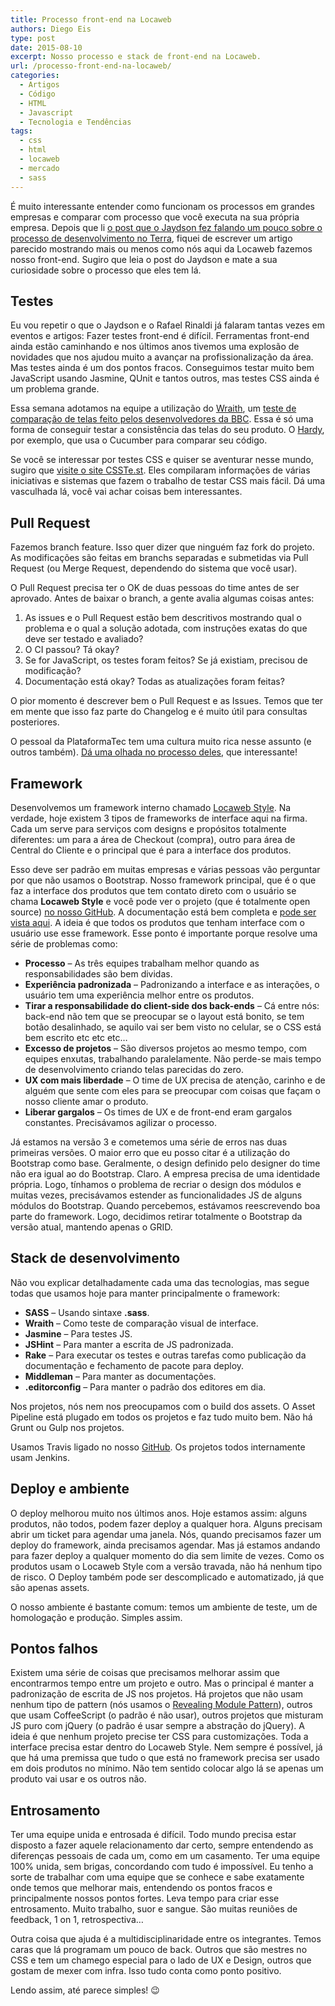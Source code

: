 ```yaml
---
title: Processo front-end na Locaweb
authors: Diego Eis
type: post
date: 2015-08-10
excerpt: Nosso processo e stack de front-end na Locaweb.
url: /processo-front-end-na-locaweb/
categories:
  - Artigos
  - Código
  - HTML
  - Javascript
  - Tecnologia e Tendências
tags:
  - css
  - html
  - locaweb
  - mercado
  - sass
---
```

É muito interessante entender como funcionam os processos em grandes empresas e comparar com processo que você executa na sua própria empresa. Depois que li [o post que o Jaydson fez falando um pouco sobre o processo de desenvolvimento no Terra][1], fiquei de escrever um artigo parecido mostrando mais ou menos como nós aqui da Locaweb fazemos nosso front-end. Sugiro que leia o post do Jaydson e mate a sua curiosidade sobre o processo que eles tem lá.

## Testes

Eu vou repetir o que o Jaydson e o Rafael Rinaldi já falaram tantas vezes em eventos e artigos: Fazer testes front-end é difícil. Ferramentas front-end ainda estão caminhando e nos últimos anos tivemos uma explosão de novidades que nos ajudou muito a avançar na profissionalização da área. Mas testes ainda é um dos pontos fracos. Conseguimos testar muito bem JavaScript usando Jasmine, QUnit e tantos outros, mas testes CSS ainda é um problema grande.

Essa semana adotamos na equipe a utilização do [Wraith][2], um [teste de comparação de telas feito pelos desenvolvedores da BBC][3]. Essa é só uma forma de conseguir testar a consistência das telas do seu produto. O [Hardy][4], por exemplo, que usa o Cucumber para comparar seu código.

Se você se interessar por testes CSS e quiser se aventurar nesse mundo, sugiro que [visite o site CSSTe.st][5]. Eles compilaram informações de várias iniciativas e sistemas que fazem o trabalho de testar CSS mais fácil. Dá uma vasculhada lá, você vai achar coisas bem interessantes.

## Pull Request

Fazemos branch feature. Isso quer dizer que ninguém faz fork do projeto. As modificações são feitas em branchs separadas e submetidas via Pull Request (ou Merge Request, dependendo do sistema que você usar).

O Pull Request precisa ter o OK de duas pessoas do time antes de ser aprovado. Antes de baixar o branch, a gente avalia algumas coisas antes: 

  1. As issues e o Pull Request estão bem descritivos mostrando qual o problema e o qual a solução adotada, com instruções exatas do que deve ser testado e avaliado?
  2. O CI passou? Tá okay?
  3. Se for JavaScript, os testes foram feitos? Se já existiam, precisou de modificação?
  4. Documentação está okay? Todas as atualizações foram feitas?

O pior momento é descrever bem o Pull Request e as Issues. Temos que ter em mente que isso faz parte do Changelog e é muito útil para consultas posteriores.

O pessoal da PlataformaTec tem uma cultura muito rica nesse assunto (e outros também). [Dá uma olhada no processo deles][6], que interessante!

## Framework

Desenvolvemos um framework interno chamado [Locaweb Style][7]. Na verdade, hoje existem 3 tipos de frameworks de interface aqui na firma. Cada um serve para serviços com designs e propósitos totalmente diferentes: um para a área de Checkout (compra), outro para área de Central do Cliente e o principal que é para a interface dos produtos. 

Esso deve ser padrão em muitas empresas e várias pessoas vão perguntar por que não usamos o Bootstrap. Nosso framework principal, que é o que faz a interface dos produtos que tem contato direto com o usuário se chama **Locaweb Style** e você pode ver o projeto (que é totalmente open source) [no nosso GitHub][8]. A documentação está bem completa e [pode ser vista aqui][7]. A ideia é que todos os produtos que tenham interface com o usuário use esse framework. Esse ponto é importante porque resolve uma série de problemas como:

  * **Processo** &#8211; As três equipes trabalham melhor quando as responsabilidades são bem dividas.
  * **Experiência padronizada** &#8211; Padronizando a interface e as interações, o usuário tem uma experiência melhor entre os produtos.
  * **Tirar a responsabilidade do client-side dos back-ends** &#8211; Cá entre nós: back-end não tem que se preocupar se o layout está bonito, se tem botão desalinhado, se aquilo vai ser bem visto no celular, se o CSS está bem escrito etc etc etc…
  * **Excesso de projetos** &#8211; São diversos projetos ao mesmo tempo, com equipes enxutas, trabalhando paralelamente. Não perde-se mais tempo de desenvolvimento criando telas parecidas do zero.
  * **UX com mais liberdade** &#8211; O time de UX precisa de atenção, carinho e de alguém que sente com eles para se preocupar com coisas que façam o nosso cliente amar o produto.
  * **Liberar gargalos** &#8211; Os times de UX e de front-end eram gargalos constantes. Precisávamos agilizar o processo.

Já estamos na versão 3 e cometemos uma série de erros nas duas primeiras versões. O maior erro que eu posso citar é a utilização do Bootstrap como base. Geralmente, o design definido pelo designer do time não era igual ao do Bootstrap. Claro. A empresa precisa de uma identidade própria. Logo, tínhamos o problema de recriar o design dos módulos e muitas vezes, precisávamos estender as funcionalidades JS de alguns módulos do Bootstrap. Quando percebemos, estávamos reescrevendo boa parte do framework. Logo, decidimos retirar totalmente o Bootstrap da versão atual, mantendo apenas o GRID.

## Stack de desenvolvimento

Não vou explicar detalhadamente cada uma das tecnologias, mas segue todas que usamos hoje para manter principalmente o framework:

  * **SASS** &#8211; Usando sintaxe **.sass**.
  * **Wraith** &#8211; Como teste de comparação visual de interface.
  * **Jasmine** &#8211; Para testes JS.
  * **JSHint** &#8211; Para manter a escrita de JS padronizada.
  * **Rake** &#8211; Para executar os testes e outras tarefas como publicação da documentação e fechamento de pacote para deploy.
  * **Middleman** &#8211; Para manter as documentações.
  * **.editorconfig** &#8211; Para manter o padrão dos editores em dia.

Nos projetos, nós nem nos preocupamos com o build dos assets. O Asset Pipeline está plugado em todos os projetos e faz tudo muito bem. Não há Grunt ou Gulp nos projetos.

Usamos Travis ligado no nosso [GitHub][9]. Os projetos todos internamente usam Jenkins.

## Deploy e ambiente

O deploy melhorou muito nos últimos anos. Hoje estamos assim: alguns produtos, não todos, podem fazer deploy a qualquer hora. Alguns precisam abrir um ticket para agendar uma janela. Nós, quando precisamos fazer um deploy do framework, ainda precisamos agendar. Mas já estamos andando para fazer deploy a qualquer momento do dia sem limite de vezes. Como os produtos usam o Locaweb Style com a versão travada, não há nenhum tipo de risco. O Deploy também pode ser descomplicado e automatizado, já que são apenas assets.

O nosso ambiente é bastante comum: temos um ambiente de teste, um de homologação e produção. Simples assim.

## Pontos falhos

Existem uma série de coisas que precisamos melhorar assim que encontrarmos tempo entre um projeto e outro. Mas o principal é manter a padronização de escrita de JS nos projetos. Há projetos que não usam nenhum tipo de pattern (nós usamos o [Revealing Module Pattern][10]), outros que usam CoffeeScript (o padrão é não usar), outros projetos que misturam JS puro com jQuery (o padrão é usar sempre a abstração do jQuery). A ideia é que nenhum projeto precise ter CSS para customizações. Toda a interface precisa estar dentro do Locaweb Style. Nem sempre é possível, já que há uma premissa que tudo o que está no framework precisa ser usado em dois produtos no mínimo. Não tem sentido colocar algo lá se apenas um produto vai usar e os outros não.

## Entrosamento

Ter uma equipe unida e entrosada é difícil. Todo mundo precisa estar disposto a fazer aquele relacionamento dar certo, sempre entendendo as diferenças pessoais de cada um, como em um casamento. Ter uma equipe 100% unida, sem brigas, concordando com tudo é impossível. Eu tenho a sorte de trabalhar com uma equipe que se conhece e sabe exatamente onde temos que melhorar mais, entendendo os pontos fracos e principalmente nossos pontos fortes. Leva tempo para criar esse entrosamento. Muito trabalho, suor e sangue. São muitas reuniões de feedback, 1 on 1, retrospectiva&#8230; 

Outra coisa que ajuda é a multidisciplinaridade entre os integrantes. Temos caras que lá programam um pouco de back. Outros que são mestres no CSS e tem um chamego especial para o lado de UX e Design, outros que gostam de mexer com infra. Isso tudo conta como ponto positivo. 

Lendo assim, até parece simples! 😉

 [1]: http://jaydson.org/processo-front-end-no-terra/
 [2]: https://github.com/BBC-News/wraith
 [3]: http://bbc-news.github.io/wraith/
 [4]: http://hardy.io
 [5]: http://csste.st
 [6]: http://guidelines.plataformatec.com.br/pull-requests.html
 [7]: http://opensource.locaweb.com.br/locawebstyle/
 [8]: http://github.com/locaweb/locawebstyle/
 [9]: http://github.com/locaweb/
 [10]: http://addyosmani.com/resources/essentialjsdesignpatterns/book/#revealingmodulepatternjavascript